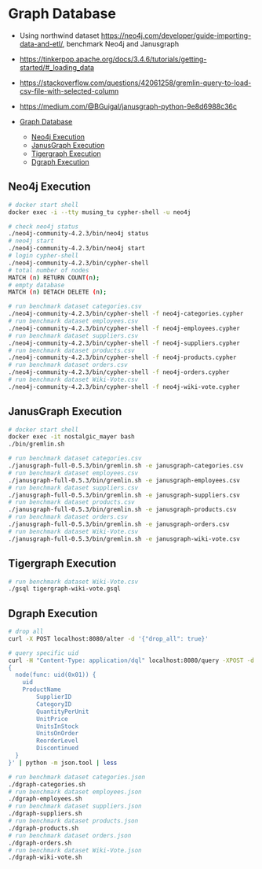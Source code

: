 # Graph Database

- Using northwind dataset <https://neo4j.com/developer/guide-importing-data-and-etl/>, benchmark Neo4j and Janusgraph
- <https://tinkerpop.apache.org/docs/3.4.6/tutorials/getting-started/#_loading_data>
- <https://stackoverflow.com/questions/42061258/gremlin-query-to-load-csv-file-with-selected-column>
- <https://medium.com/@BGuigal/janusgraph-python-9e8d6988c36c>

- [Graph Database](#graph-database)
  - [Neo4j Execution](#neo4j-execution)
  - [JanusGraph Execution](#janusgraph-execution)
  - [Tigergraph Execution](#tigergraph-execution)
  - [Dgraph Execution](#dgraph-execution)

## Neo4j Execution

```bash
# docker start shell
docker exec -i --tty musing_tu cypher-shell -u neo4j

# check neo4j status
./neo4j-community-4.2.3/bin/neo4j status
# neo4j start
./neo4j-community-4.2.3/bin/neo4j start
# login cypher-shell
./neo4j-community-4.2.3/bin/cypher-shell
# total number of nodes
MATCH (n) RETURN COUNT(n);
# empty database
MATCH (n) DETACH DELETE (n);

# run benchmark dataset categories.csv
./neo4j-community-4.2.3/bin/cypher-shell -f neo4j-categories.cypher
# run benchmark dataset employees.csv
./neo4j-community-4.2.3/bin/cypher-shell -f neo4j-employees.cypher
# run benchmark dataset suppliers.csv
./neo4j-community-4.2.3/bin/cypher-shell -f neo4j-suppliers.cypher
# run benchmark dataset products.csv
./neo4j-community-4.2.3/bin/cypher-shell -f neo4j-products.cypher
# run benchmark dataset orders.csv
./neo4j-community-4.2.3/bin/cypher-shell -f neo4j-orders.cypher
# run benchmark dataset Wiki-Vote.csv
./neo4j-community-4.2.3/bin/cypher-shell -f neo4j-wiki-vote.cypher
```

## JanusGraph Execution

```bash
# docker start shell
docker exec -it nostalgic_mayer bash
./bin/gremlin.sh

# run benchmark dataset categories.csv
./janusgraph-full-0.5.3/bin/gremlin.sh -e janusgraph-categories.csv
# run benchmark dataset employees.csv
./janusgraph-full-0.5.3/bin/gremlin.sh -e janusgraph-employees.csv
# run benchmark dataset suppliers.csv
./janusgraph-full-0.5.3/bin/gremlin.sh -e janusgraph-suppliers.csv
# run benchmark dataset products.csv
./janusgraph-full-0.5.3/bin/gremlin.sh -e janusgraph-products.csv
# run benchmark dataset orders.csv
./janusgraph-full-0.5.3/bin/gremlin.sh -e janusgraph-orders.csv
# run benchmark dataset Wiki-Vote.csv
./janusgraph-full-0.5.3/bin/gremlin.sh -e janusgraph-wiki-vote.csv
```

## Tigergraph Execution

```bash
# run benchmark dataset Wiki-Vote.csv
./gsql tigergraph-wiki-vote.gsql
```

## Dgraph Execution

```bash
# drop all
curl -X POST localhost:8080/alter -d '{"drop_all": true}'

# query specific uid
curl -H "Content-Type: application/dql" localhost:8080/query -XPOST -d '
{
  node(func: uid(0x01)) {
    uid
    ProductName
		SupplierID
		CategoryID
		QuantityPerUnit
		UnitPrice
		UnitsInStock
		UnitsOnOrder
		ReorderLevel
		Discontinued
  }
}' | python -m json.tool | less

# run benchmark dataset categories.json
./dgraph-categories.sh
# run benchmark dataset employees.json
./dgraph-employees.sh
# run benchmark dataset suppliers.json
./dgraph-suppliers.sh
# run benchmark dataset products.json
./dgraph-products.sh
# run benchmark dataset orders.json
./dgraph-orders.sh
# run benchmark dataset Wiki-Vote.json
./dgraph-wiki-vote.sh
```
